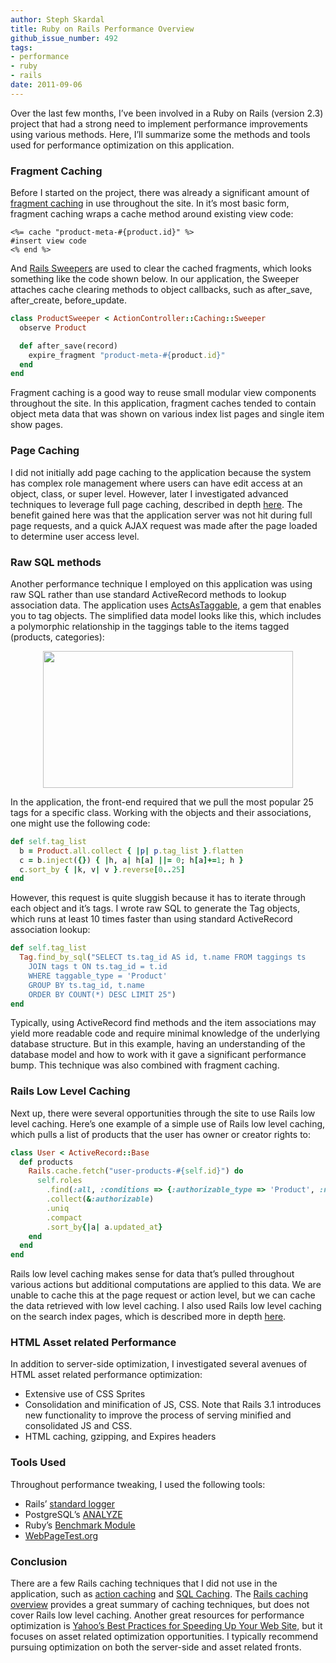 ```yaml
---
author: Steph Skardal
title: Ruby on Rails Performance Overview
github_issue_number: 492
tags:
- performance
- ruby
- rails
date: 2011-09-06
---
```




Over the last few months, I’ve been involved in a Ruby on Rails (version 2.3) project that had a strong need to implement performance improvements using various methods. Here, I’ll summarize some the methods and tools used for performance optimization on this application.

### Fragment Caching

Before I started on the project, there was already a significant amount of [fragment caching](http://guides.rubyonrails.org/caching_with_rails.html#fragment-caching) in use throughout the site. In it’s most basic form, fragment caching wraps a cache method around existing view code:

```nohighlight
<%= cache "product-meta-#{product.id}" %>
#insert view code
<% end %>
```

And [Rails Sweepers](http://guides.rubyonrails.org/caching_with_rails.html#sweepers) are used to clear the cached fragments, which looks something like the code shown below. In our application, the Sweeper attaches cache clearing methods to object callbacks, such as after_save, after_create, before_update.

```ruby
class ProductSweeper < ActionController::Caching::Sweeper
  observe Product

  def after_save(record)
    expire_fragment "product-meta-#{product.id}"
  end
end
```

Fragment caching is a good way to reuse small modular view components throughout the site. In this application, fragment caches tended to contain object meta data that was shown on various index list pages and single item show pages.

### Page Caching

I did not initially add page caching to the application because the system has complex role management where users can have edit access at an object, class, or super level. However, later I investigated  advanced techniques to leverage full page caching, described in depth [here](/blog/2011/08/rails-optimization-digging-deeper). The benefit gained here was that the application server was not hit during full page requests, and a quick AJAX request was made after the page loaded to determine user access level.

### Raw SQL methods

Another performance technique I employed on this application was using raw SQL rather than use standard ActiveRecord methods to lookup association data. The application uses [ActsAsTaggable](https://web.archive.org/web/20111020154349/rubyforge.org/projects/taggable/), a gem that enables you to tag objects. The simplified data model looks like this, which includes a polymorphic relationship in the taggings table to the items tagged (products, categories):

<a href="/blog/2011/09/ruby-on-rails-performance-overview/image-0-big.png" onblur="try {parent.deselectBloggerImageGracefully();} catch(e) {}"><img alt="" border="0" id="BLOGGER_PHOTO_ID_5649308360992095682" src="/blog/2011/09/ruby-on-rails-performance-overview/image-0.png" style="display:block; margin:0px auto 10px; text-align:center;cursor:pointer; cursor:hand;width: 400px; height: 219px;"/></a>

In the application, the front-end required that we pull the most popular 25 tags for a specific class. Working with the objects and their associations, one might use the following code:

```ruby
def self.tag_list
  b = Product.all.collect { |p| p.tag_list }.flatten
  c = b.inject({}) { |h, a| h[a] ||= 0; h[a]+=1; h } 
  c.sort_by { |k, v| v }.reverse[0..25]
end
```

However, this request is quite sluggish because it has to iterate through each object and it’s tags. I wrote raw SQL to generate the Tag objects, which runs at least 10 times faster than using standard ActiveRecord association lookup:

```ruby
def self.tag_list
  Tag.find_by_sql("SELECT ts.tag_id AS id, t.name FROM taggings ts
    JOIN tags t ON ts.tag_id = t.id
    WHERE taggable_type = 'Product'
    GROUP BY ts.tag_id, t.name
    ORDER BY COUNT(*) DESC LIMIT 25")
end
```

Typically, using ActiveRecord find methods and the item associations may yield more readable code and require minimal knowledge of the underlying database structure. But in this example, having an understanding of the database model and how to work with it gave a significant performance bump. This technique was also combined with fragment caching.

 

### Rails Low Level Caching

Next up, there were several opportunities through the site to use Rails low level caching. Here’s one example of a simple use of Rails low level caching, which pulls a list of products that the user has owner or creator rights to:

```ruby
class User < ActiveRecord::Base 
  def products
    Rails.cache.fetch("user-products-#{self.id}") do
      self.roles
        .find(:all, :conditions => {:authorizable_type => 'Product', :name => ['owner','creator']})
        .collect(&:authorizable)
        .uniq
        .compact
        .sort_by{|a| a.updated_at}
    end
  end
end

```

Rails low level caching makes sense for data that’s pulled throughout various actions but additional computations are applied to this data. We are unable to cache this at the page request or action level, but we can cache the data retrieved with low level caching. I also used Rails low level caching on the search index pages, which is described more in depth [here](/blog/2011/07/rails-optimization-advanced-techniques).

### HTML Asset related Performance

In addition to server-side optimization, I investigated several avenues of HTML asset related performance optimization:

- Extensive use of CSS Sprites
- Consolidation and minification of JS, CSS. Note that Rails 3.1 introduces new functionality to improve the process of serving minified and consolidated JS and CSS.
- HTML caching, gzipping, and Expires headers

### Tools Used

Throughout performance tweaking, I used the following tools:

- Rails’ [standard logger](http://guides.rubyonrails.org/debugging_rails_applications.html#the-logger)
- PostgreSQL’s [ANALYZE](https://www.postgresql.org/docs/8.1/static/sql-analyze.html)
- Ruby’s [Benchmark Module](https://ruby-doc.org/stdlib-2.5.1/libdoc/benchmark/rdoc/index.html)
- [WebPageTest.org](https://www.webpagetest.org/)

### Conclusion

There are a few Rails caching techniques that I did not use in the application, such as [action caching](http://guides.rubyonrails.org/caching_with_rails.html#action-caching) and [SQL Caching](http://guides.rubyonrails.org/caching_with_rails.html#sql-caching). The [Rails caching overview](http://guides.rubyonrails.org/caching_with_rails.html) provides a great summary of caching techniques, but does not cover Rails low level caching. Another great resources for performance optimization is [Yahoo’s Best Practices for Speeding Up Your Web Site](https://developer.yahoo.com/performance/rules.html), but it focuses on asset related optimization opportunities. I typically recommend pursuing optimization on both the server-side and asset related fronts.


